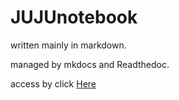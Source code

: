 # JUJUnotebook

written mainly in markdown.

managed by mkdocs and Readthedoc.

access by click [Here](https://jujuup.github.io/JUJUnotebook/)